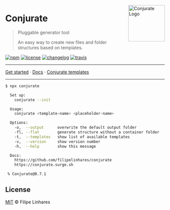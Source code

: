 <a href="https://github.com/filipelinhares/conjurate"><img
  src="https://i.imgur.com/2amDxYd.png" alt="Conjurate Logo"
  width="115" align="right"></a>

# Conjurate

> Pluggable generator tool
> 
> An easy way to create new files and folder structures based on templates.

[![npm][npm-image]][npm-url] [![license][license-image]][license-url]
[![changelog][changelog-image]][changelog-url] [![travis][travis-img]][travis-url]

- - -
[Get started](http://conjurate.surge.sh/getting-started) · [Docs](http://conjurate.surge.sh/docs) · [Conjurate templates](http://conjurate.surge.sh/templates)
- - -

```bash
$ npx conjurate

  Set up:
    conjurate --init

  Usage:
    conjurate <template-name> <placeholder-name>

  Options:
    -o,  --output      overwrite the default output folder
    -fl, --flat        generate structure without a container folder
    -t,  --templates   show list of available templates
    -v,  --version     show version number
    -h,  --help        show this message

  Docs:
    https://github.com/filipelinhares/conjurate
    https://conjurate.surge.sh

 % Conjurate@0.7.1
```

## License

[MIT](LICENSE.md) © Filipe Linhares

[travis-img]: https://travis-ci.org/filipelinhares/conjurate.svg?branch=master
[travis-url]: https://travis-ci.org/filipelinhares/conjurate
[changelog-image]: https://img.shields.io/badge/changelog-md-blue.svg?style=flat
[changelog-url]: CHANGELOG.md
[license-image]: https://img.shields.io/npm/l/conjurate.svg?style=flat
[license-url]: LICENSE.md
[npm-image]: https://img.shields.io/npm/v/conjurate.svg?style=flat
[npm-url]: https://www.npmjs.com/package/conjurate
